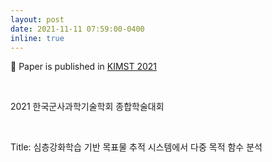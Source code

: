 ```yaml
---
layout: post
date: 2021-11-11 07:59:00-0400
inline: true
---
```


📜 Paper is published in [KIMST 2021](https://www.kimst.or.kr/) 

<br/>

2021 한국군사과학기술학회 종합학술대회

<br/>

Title: 심층강화학습 기반 목표물 추적 시스템에서 다중 목적 함수 분석

